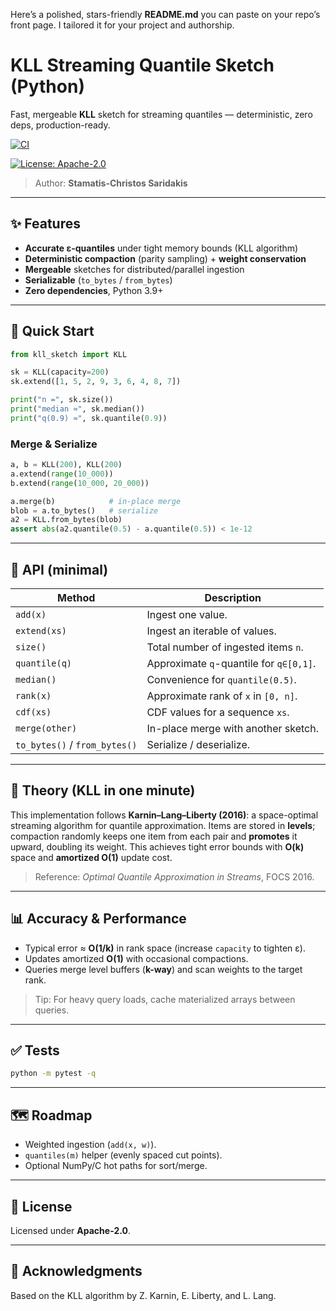 Here’s a polished, stars-friendly **README.md** you can paste on your repo’s front page. I tailored it for your project and authorship.


# KLL Streaming Quantile Sketch (Python)
Fast, mergeable **KLL** sketch for streaming quantiles — deterministic, zero deps, production-ready.

[![CI](https://github.com/SaridakisStamatisChristos/kll_sketch/actions/workflows/ci.yml/badge.svg)](https://github.com/SaridakisStamatisChristos/kll_sketch/actions/workflows/ci.yml)

[![License: Apache-2.0](https://img.shields.io/badge/License-Apache--2.0-blue.svg)](LICENSE)

> Author: **Stamatis-Christos Saridakis**

---

## ✨ Features
- **Accurate ε-quantiles** under tight memory bounds (KLL algorithm)
- **Deterministic compaction** (parity sampling) + **weight conservation**
- **Mergeable** sketches for distributed/parallel ingestion
- **Serializable** (`to_bytes` / `from_bytes`)
- **Zero dependencies**, Python 3.9+

---

## 🚀 Quick Start
```python
from kll_sketch import KLL

sk = KLL(capacity=200)
sk.extend([1, 5, 2, 9, 3, 6, 4, 8, 7])

print("n =", sk.size())
print("median ≈", sk.median())
print("q(0.9) ≈", sk.quantile(0.9))
````

### Merge & Serialize

```python
a, b = KLL(200), KLL(200)
a.extend(range(10_000))
b.extend(range(10_000, 20_000))

a.merge(b)            # in-place merge
blob = a.to_bytes()   # serialize
a2 = KLL.from_bytes(blob)
assert abs(a2.quantile(0.5) - a.quantile(0.5)) < 1e-12
```

---

## 🧰 API (minimal)

| Method                        | Description                             |
| ----------------------------- | --------------------------------------- |
| `add(x)`                      | Ingest one value.                       |
| `extend(xs)`                  | Ingest an iterable of values.           |
| `size()`                      | Total number of ingested items `n`.     |
| `quantile(q)`                 | Approximate `q`-quantile for `q∈[0,1]`. |
| `median()`                    | Convenience for `quantile(0.5)`.        |
| `rank(x)`                     | Approximate rank of `x` in `[0, n]`.    |
| `cdf(xs)`                     | CDF values for a sequence `xs`.         |
| `merge(other)`                | In-place merge with another sketch.     |
| `to_bytes()` / `from_bytes()` | Serialize / deserialize.                |

---

## 📐 Theory (KLL in one minute)

This implementation follows **Karnin–Lang–Liberty (2016)**: a space-optimal streaming algorithm for quantile approximation. Items are stored in **levels**; compaction randomly keeps one item from each pair and **promotes** it upward, doubling its weight. This achieves tight error bounds with **O(k)** space and **amortized O(1)** update cost.

> Reference: *Optimal Quantile Approximation in Streams*, FOCS 2016.

---

## 📊 Accuracy & Performance

* Typical error ≈ **O(1/k)** in rank space (increase `capacity` to tighten ε).
* Updates amortized **O(1)** with occasional compactions.
* Queries merge level buffers (**k-way**) and scan weights to the target rank.

> Tip: For heavy query loads, cache materialized arrays between queries.

---

## ✅ Tests

```bash
python -m pytest -q
```

---

## 🗺️ Roadmap

* Weighted ingestion (`add(x, w)`).
* `quantiles(m)` helper (evenly spaced cut points).
* Optional NumPy/C hot paths for sort/merge.

---

## 📝 License

Licensed under **Apache-2.0**.

---

## 🙌 Acknowledgments

Based on the KLL algorithm by Z. Karnin, E. Liberty, and L. Lang.

```



